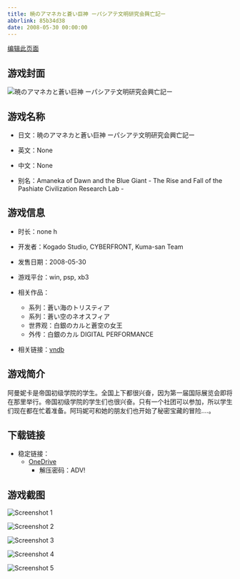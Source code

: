 ```yaml
---
title: 暁のアマネカと蒼い巨神 ーパシアテ文明研究会興亡記ー
abbrlink: 85b34d38
date: 2008-05-30 00:00:00
---
```

[编辑此页面](https://github.com/ACG-3/ADV3-source/blob/main/source/_posts/games/%E8%92%BC%E3%81%84%E6%B5%B7%E3%81%AE%E3%83%88%E3%83%AA%E3%82%B9%E3%83%86%E3%82%A3%E3%82%A2.md)

## 游戏封面

![暁のアマネカと蒼い巨神 ーパシアテ文明研究会興亡記ー](https://pan.timero.xyz/d/onedrive/img_lib_001/%E8%92%BC%E3%81%84%E6%B5%B7%E3%81%AE%E3%83%88%E3%83%AA%E3%82%B9%E3%83%86%E3%82%A3%E3%82%A2_cover.avif)


## 游戏名称

- 日文：暁のアマネカと蒼い巨神 ーパシアテ文明研究会興亡記ー
- 英文：None
- 中文：None

- 别名：Amaneka of Dawn and the Blue Giant - The Rise and Fall of the Pashiate Civilization Research Lab -


## 游戏信息

- 时长：none h
- 开发者：Kogado Studio, CYBERFRONT, Kuma-san Team
- 发售日期：2008-05-30
- 游戏平台：win, psp, xb3
- 相关作品：
   - 系列：蒼い海のトリスティア
   - 系列：蒼い空のネオスフィア
   - 世界观：白銀のカルと蒼空の女王
   - 外传：白銀のカル DIGITAL PERFORMANCE

- 相关链接：[vndb](https://vndb.org/v675)


## 游戏简介

阿曼妮卡是帝国初级学院的学生。全国上下都很兴奋，因为第一届国际展览会即将在那里举行。帝国初级学院的学生们也很兴奋。只有一个社团可以参加，所以学生们现在都在忙着准备。阿玛妮可和她的朋友们也开始了秘密宝藏的冒险....。




## 下载链接

- 稳定链接：
    - [OneDrive](https://pan.timero.xyz/onedrive/adv_lib_001/%E8%92%BC%E3%81%84%E6%B5%B7%E3%81%AE%E3%83%88%E3%83%AA%E3%82%B9%E3%83%86%E3%82%A3%E3%82%A2)
        - 解压密码：ADV!



## 游戏截图


![Screenshot 1](https://pan.timero.xyz/d/onedrive/img_lib_001/%E8%92%BC%E3%81%84%E6%B5%B7%E3%81%AE%E3%83%88%E3%83%AA%E3%82%B9%E3%83%86%E3%82%A3%E3%82%A2_Screenshot_1.avif)

![Screenshot 2](https://pan.timero.xyz/d/onedrive/img_lib_001/%E8%92%BC%E3%81%84%E6%B5%B7%E3%81%AE%E3%83%88%E3%83%AA%E3%82%B9%E3%83%86%E3%82%A3%E3%82%A2_Screenshot_2.avif)

![Screenshot 3](https://pan.timero.xyz/d/onedrive/img_lib_001/%E8%92%BC%E3%81%84%E6%B5%B7%E3%81%AE%E3%83%88%E3%83%AA%E3%82%B9%E3%83%86%E3%82%A3%E3%82%A2_Screenshot_3.avif)

![Screenshot 4](https://pan.timero.xyz/d/onedrive/img_lib_001/%E8%92%BC%E3%81%84%E6%B5%B7%E3%81%AE%E3%83%88%E3%83%AA%E3%82%B9%E3%83%86%E3%82%A3%E3%82%A2_Screenshot_4.avif)

![Screenshot 5](https://pan.timero.xyz/d/onedrive/img_lib_001/%E8%92%BC%E3%81%84%E6%B5%B7%E3%81%AE%E3%83%88%E3%83%AA%E3%82%B9%E3%83%86%E3%82%A3%E3%82%A2_Screenshot_5.avif)

